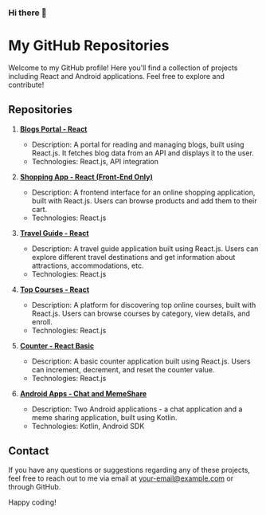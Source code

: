 ### Hi there 👋

# My GitHub Repositories

Welcome to my GitHub profile! Here you'll find a collection of projects including React and Android applications. Feel free to explore and contribute!

## Repositories

1. **[Blogs Portal - React](https://github.com/anuraag1501/Blogs-Portal)**
   - Description: A portal for reading and managing blogs, built using React.js. It fetches blog data from an API and displays it to the user.
   - Technologies: React.js, API integration

2. **[Shopping App - React (Front-End Only)](https://github.com/anuraag1501/Shopping-App)**
   - Description: A frontend interface for an online shopping application, built with React.js. Users can browse products and add them to their cart.
   - Technologies: React.js

3. **[Travel Guide - React](https://github.com/anuraag1501/Travel-Guide)**
   - Description: A travel guide application built using React.js. Users can explore different travel destinations and get information about attractions, accommodations, etc.
   - Technologies: React.js

4. **[Top Courses - React](https://github.com/anuraag1501/Top-Courses)**
   - Description: A platform for discovering top online courses, built with React.js. Users can browse courses by category, view details, and enroll.
   - Technologies: React.js

5. **[Counter - React Basic](https://github.com/anuraag1501/Counter)**
   - Description: A basic counter application built using React.js. Users can increment, decrement, and reset the counter value.
   - Technologies: React.js

6. **[Android Apps - Chat and MemeShare](https://github.com/anuraag1501/Android-Projects)**
   - Description: Two Android applications - a chat application and a meme sharing application, built using Kotlin.
   - Technologies: Kotlin, Android SDK

## Contact
If you have any questions or suggestions regarding any of these projects, feel free to reach out to me via email at [your-email@example.com](mailto:your-email@example.com) or through GitHub.

Happy coding!



<!--
**anuraag1501/anuraag1501** is a ✨ _special_ ✨ repository because its `README.md` (this file) appears on your GitHub profile.

Here are some ideas to get you started:

- 🔭 I’m currently working on ...
- 🌱 I’m currently learning ...
- 👯 I’m looking to collaborate on ...
- 🤔 I’m looking for help with ...
- 💬 Ask me about ...
- 📫 How to reach me: ...
- 😄 Pronouns: ...
- ⚡ Fun fact: ...
-->
